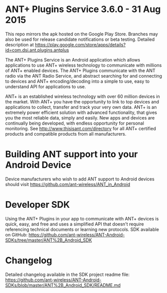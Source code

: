 ANT+ Plugins Service 3.6.0 - 31 Aug 2015
========================================
This repo mirrors the apk hosted on the Google Play Store. Branches may also be used for release candidate notifications or beta testing.
Detailed description at https://play.google.com/store/apps/details?id=com.dsi.ant.plugins.antplus

The ANT+ Plugins Service is an Android application which allows applications to use ANT+ wireless technology to communicate with millions of ANT+ enabled devices. The ANT+ Plugins communicate with the ANT radio via the ANT Radio Service, and abstract searching for and connecting to devices and ANT+ encoding/decoding into a simple to use, easy to understand API for applications to use.

ANT+ is an established wireless technology with over 60 million devices in the market. With ANT+ you have the opportunity to link to top devices and applications to collect, transfer and track your very own data. ANT+ is an extremely power efficient solution with advanced functionality, that gives you the most reliable data, simply and easily. New apps and devices are continually being developed, with endless opportunity for personal monitoring. See http://www.thisisant.com/directory for all ANT+ certified products and compatible products from all manufacturers.


Building ANT support into your Android Device
==============================================
Device manufacturers who wish to add ANT support to Android devices should visit https://github.com/ant-wireless/ANT_in_Android


Developer SDK
==============
Using the ANT+ Plugins in your app to communicate with ANT+ devices is quick, easy, and free and uses a simplified API that doesn't require referencing technical documents or learning new protocols.
SDK available on GitHub: https://github.com/ant-wireless/ANT-Android-SDKs/tree/master/ANT%2B_Android_SDK


Changelog
==========
Detailed changelog available in the SDK project readme file: https://github.com/ant-wireless/ANT-Android-SDKs/blob/master/ANT%2B_Android_SDK/README.md
